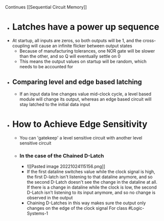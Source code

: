 Continues [[Sequential Circuit Memory]]
- # Latches have a power up sequence
- At startup, all inputs are zeros, so both outputs will be 1, and the cross-coupling will cause an infinite flicker between output states
	- Because of manufacturing tolerances, one NOR gate will be slower than the other, and so Q will eventually settle on 0
	- This means the output values on startup will be random, which needs to be accounted for
- ## Comparing level and edge based latching
	- If an input data line changes value mid-clock cycle, a level based module will change its output, whereas an edge based circuit will stay latched to the initial data input
- # How to Achieve Edge Sensitivity
	- You can 'gatekeep' a level sensitive circuit with another level sensitive circuit
	- ### In the case of the Chained D-Latch
		- ![[Pasted image 20221024115156.png]]
		- If the first dataline switches value while the clock signal is high, the first D-latch isn't listening to that dataline anymore, and so the second D-Latch doesn't see the change in the dataline at all. If there is a change in dataline while the clock is low, the second D-Latch isn't listening to its input anymore, and so no change is observed in the output
		- Chaining D-Latches in this way makes sure the output only changes on the edge of the clock signal
For class #Logic-Systems-1 
 
